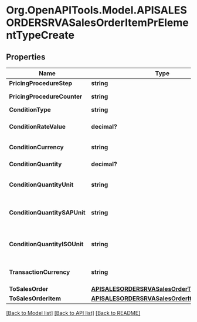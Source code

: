 # Org.OpenAPITools.Model.APISALESORDERSRVASalesOrderItemPrElementTypeCreate

## Properties

Name | Type | Description | Notes
------------ | ------------- | ------------- | -------------
**PricingProcedureStep** | **string** |  | 
**PricingProcedureCounter** | **string** | Condition Counter | 
**ConditionType** | **string** |  | [optional] 
**ConditionRateValue** | **decimal?** | Condition Amount or Percentage | [optional] 
**ConditionCurrency** | **string** | Currency Key | [optional] 
**ConditionQuantity** | **decimal?** | Condition Pricing Unit | [optional] 
**ConditionQuantityUnit** | **string** | Condition Unit in the Document | [optional] 
**ConditionQuantitySAPUnit** | **string** | SAP Unit Code for Condition Quantity | [optional] 
**ConditionQuantityISOUnit** | **string** | ISO Unit Code for Condition Quantity | [optional] 
**TransactionCurrency** | **string** | SD Document Currency | [optional] 
**ToSalesOrder** | [**APISALESORDERSRVASalesOrderTypeCreate**](APISALESORDERSRVASalesOrderTypeCreate.md) |  | [optional] 
**ToSalesOrderItem** | [**APISALESORDERSRVASalesOrderItemTypeCreate**](APISALESORDERSRVASalesOrderItemTypeCreate.md) |  | [optional] 

[[Back to Model list]](../README.md#documentation-for-models) [[Back to API list]](../README.md#documentation-for-api-endpoints) [[Back to README]](../README.md)

